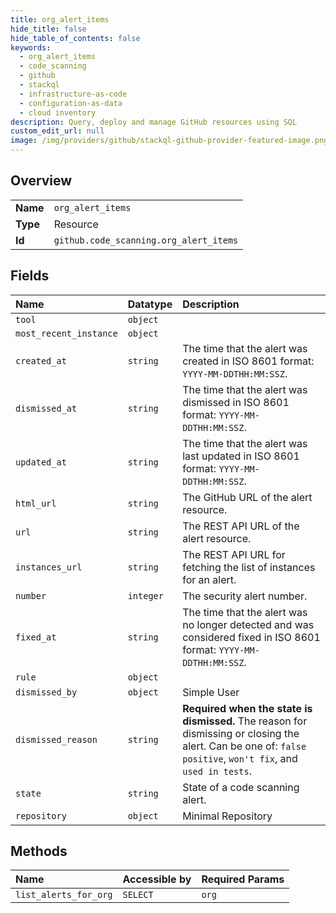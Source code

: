 ```yaml
---
title: org_alert_items
hide_title: false
hide_table_of_contents: false
keywords:
  - org_alert_items
  - code_scanning
  - github    
  - stackql
  - infrastructure-as-code
  - configuration-as-data
  - cloud inventory
description: Query, deploy and manage GitHub resources using SQL
custom_edit_url: null
image: /img/providers/github/stackql-github-provider-featured-image.png
---
```

  
    

## Overview
<table><tbody>
<tr><td><b>Name</b></td><td><code>org_alert_items</code></td></tr>
<tr><td><b>Type</b></td><td>Resource</td></tr>
<tr><td><b>Id</b></td><td><code>github.code_scanning.org_alert_items</code></td></tr>
</tbody></table>

## Fields
| Name | Datatype | Description |
|:-----|:---------|:------------|
| `tool` | `object` |  |
| `most_recent_instance` | `object` |  |
| `created_at` | `string` | The time that the alert was created in ISO 8601 format: `YYYY-MM-DDTHH:MM:SSZ`. |
| `dismissed_at` | `string` | The time that the alert was dismissed in ISO 8601 format: `YYYY-MM-DDTHH:MM:SSZ`. |
| `updated_at` | `string` | The time that the alert was last updated in ISO 8601 format: `YYYY-MM-DDTHH:MM:SSZ`. |
| `html_url` | `string` | The GitHub URL of the alert resource. |
| `url` | `string` | The REST API URL of the alert resource. |
| `instances_url` | `string` | The REST API URL for fetching the list of instances for an alert. |
| `number` | `integer` | The security alert number. |
| `fixed_at` | `string` | The time that the alert was no longer detected and was considered fixed in ISO 8601 format: `YYYY-MM-DDTHH:MM:SSZ`. |
| `rule` | `object` |  |
| `dismissed_by` | `object` | Simple User |
| `dismissed_reason` | `string` | **Required when the state is dismissed.** The reason for dismissing or closing the alert. Can be one of: `false positive`, `won't fix`, and `used in tests`. |
| `state` | `string` | State of a code scanning alert. |
| `repository` | `object` | Minimal Repository |
## Methods
| Name | Accessible by | Required Params |
|:-----|:--------------|:----------------|
| `list_alerts_for_org` | `SELECT` | `org` |
